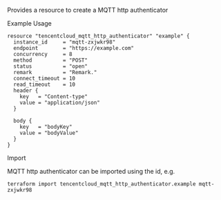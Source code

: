 Provides a resource to create a MQTT http authenticator

Example Usage

```hcl
resource "tencentcloud_mqtt_http_authenticator" "example" {
  instance_id     = "mqtt-zxjwkr98"
  endpoint        = "https://example.com"
  concurrency     = 8
  method          = "POST"
  status          = "open"
  remark          = "Remark."
  connect_timeout = 10
  read_timeout    = 10
  header {
    key   = "Content-type"
    value = "application/json"
  }

  body {
    key   = "bodyKey"
    value = "bodyValue"
  }
}
```

Import

MQTT http authenticator can be imported using the id, e.g.

```
terraform import tencentcloud_mqtt_http_authenticator.example mqtt-zxjwkr98
```

